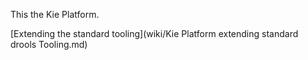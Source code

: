 
This the Kie Platform.


   [Extending the standard tooling](wiki/Kie Platform extending standard drools Tooling.md)
  
